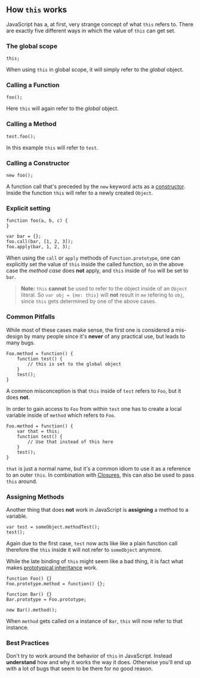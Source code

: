 ## How `this` works

JavaScript has a, at first, very strange concept of what `this` refers to.
There are exactly five different ways in which the value of `this` can get set.

### The global scope

    this;

When using `this` in global scope, it will simply refer to the *global* object.

### Calling a Function

    foo();

Here `this` will again refer to the *global* object.

### Calling a Method

    test.foo(); 

In this example `this` will refer to `test`.

### Calling a Constructor

    new foo(); 

A function call that's preceded by the `new` keyword acts as
a [constructor](#constructors). Inside the function `this` will refer to a newly
created `Object`.

### Explicit setting

    function foo(a, b, c) {
    }
                          
    var bar = {};
    foo.call(bar, [1, 2, 3]);
    foo.apply(bar, 1, 2, 3);

When using the `call` or `apply` methods of `Function.prototype`, one can 
explicitly set the value of `this` inside the called function, so in the above
case the *method case* does **not** apply, and `this` inside of `foo` will be
set to `bar`.

> **Note:** `this` **cannot** be used to refer to the object inside of an `Object`
> literal. So `var obj = {me: this}` will **not** result in `me` refering to
> `obj`, since `this` gets determined by one of the above cases.

### Common Pitfalls

While most of these cases make sense, the first one is considered a mis-design 
by many people since it's **never** of any practical use, but leads to many bugs.

    Foo.method = function() {
        function test() {
            // this is set to the global object
        }
        test();
    }

A common misconception is that `this` inside of `test` refers to `Foo`, but it 
does **not**.

In order to gain access to `Foo` from within `test` one has to create a local
variable inside of `method` which refers to `Foo`.

    Foo.method = function() {
        var that = this;
        function test() {
            // Use that instead of this here
        }
        test();
    }

`that` is just a normal name, but it's a common idiom to use it as a reference
to an outer `this`. In combination with [Closures](#closures), 
this can also be used to pass `this` around.

### Assigning Methods

Another thing that does **not** work in JavaScript is **assigning** a method to
a variable.

    var test = someObject.methodTest();
    test();

Again due to the first case, `test` now acts like like a plain function call
therefore the `this` inside it will not refer to `someObject` anymore.

While the late binding of `this` might seem like a bad thing, it is fact what
makes [prototypical inheritance](#prototype) work. 

    
    function Foo() {}
    Foo.prototype.method = function() {};

    function Bar() {}
    Bar.prototype = Foo.prototype;

    new Bar().method();

When `method` gets called on a instance of `Bar`, `this` will now refer to that
instance.  

### Best Practices

Don't try to work around the behavior of `this` in JavaScript. Instead
**understand** how and why it works the way it does. Otherwise you'll end up with
a lot of bugs that seem to be there for no good reason.

